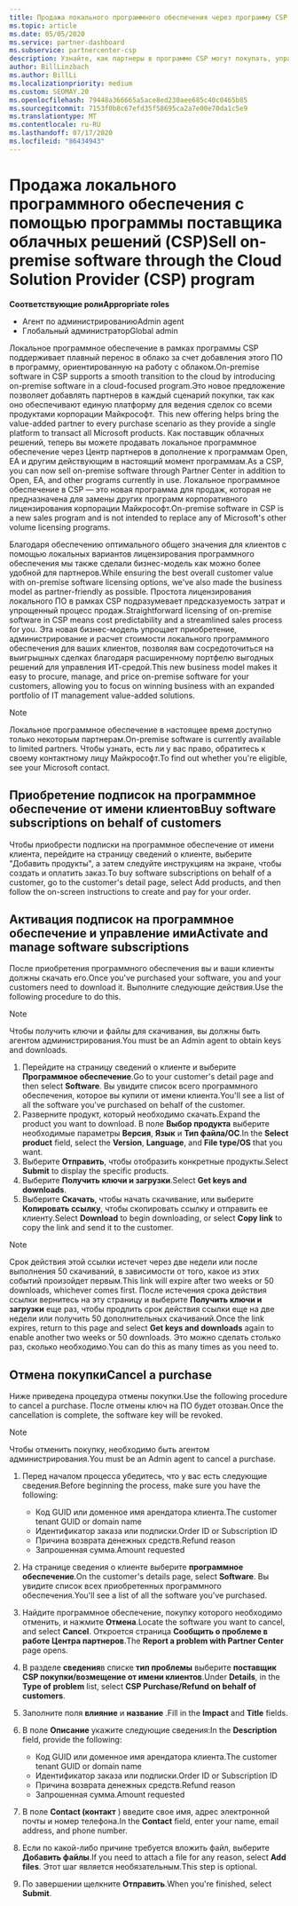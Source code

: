 ```yaml
---
title: Продажа локального программного обеспечения через программу CSP
ms.topic: article
ms.date: 05/05/2020
ms.service: partner-dashboard
ms.subservice: partnercenter-csp
description: Узнайте, как партнеры в программе CSP могут покупать, управлять, продавать и отменять локальные подписки на программное обеспечение от имени клиентов в центре партнеров.
author: BillLinzbach
ms.author: BillLi
ms.localizationpriority: medium
ms.custom: SEOMAY.20
ms.openlocfilehash: 79448a366665a5ace8ed230aee685c40c0465b85
ms.sourcegitcommit: 7153f0b8c67efd35f58695ca2a7e00e70da1c5e9
ms.translationtype: MT
ms.contentlocale: ru-RU
ms.lasthandoff: 07/17/2020
ms.locfileid: "86434943"
---
```

# <a name="sell-on-premise-software-through-the-cloud-solution-provider-csp-program"></a><span data-ttu-id="9293d-103">Продажа локального программного обеспечения с помощью программы поставщика облачных решений (CSP)</span><span class="sxs-lookup"><span data-stu-id="9293d-103">Sell on-premise software through the Cloud Solution Provider (CSP) program</span></span>

<span data-ttu-id="9293d-104">**Соответствующие роли**</span><span class="sxs-lookup"><span data-stu-id="9293d-104">**Appropriate roles**</span></span>

- <span data-ttu-id="9293d-105">Агент по администрированию</span><span class="sxs-lookup"><span data-stu-id="9293d-105">Admin agent</span></span>
- <span data-ttu-id="9293d-106">Глобальный администратор</span><span class="sxs-lookup"><span data-stu-id="9293d-106">Global admin</span></span>

<span data-ttu-id="9293d-107">Локальное программное обеспечение в рамках программы CSP поддерживает плавный перенос в облако за счет добавления этого ПО в программу, ориентированную на работу с облаком.</span><span class="sxs-lookup"><span data-stu-id="9293d-107">On-premise software in CSP supports a smooth transition to the cloud by introducing on-premise software in a cloud-focused program.</span></span><span data-ttu-id="9293d-108">Это новое предложение позволяет добавлять партнеров в каждый сценарий покупки, так как оно обеспечивают единую платформу для ведения сделок со всеми продуктами корпорации Майкрософт.</span><span class="sxs-lookup"><span data-stu-id="9293d-108">  This new offering helps bring the value-added partner to every purchase scenario as they provide a single platform to transact all Microsoft products.</span></span> <span data-ttu-id="9293d-109">Как поставщик облачных решений, теперь вы можете продавать локальное программное обеспечение через Центр партнеров в дополнение к программам Open, EA и другим действующим в настоящий момент программам.</span><span class="sxs-lookup"><span data-stu-id="9293d-109">As a CSP, you can now sell on-premise software through Partner Center in addition to Open, EA, and other programs currently in use.</span></span> <span data-ttu-id="9293d-110">Локальное программное обеспечение в CSP — это новая программа для продаж, которая не предназначена для замены других программ корпоративного лицензирования корпорации Майкрософт.</span><span class="sxs-lookup"><span data-stu-id="9293d-110">On-premise software in CSP is a new sales program and is not intended to replace any of Microsoft's other volume licensing programs.</span></span> 
 
<span data-ttu-id="9293d-111">Благодаря обеспечению оптимального общего значения для клиентов с помощью локальных вариантов лицензирования программного обеспечения мы также сделали бизнес-модель как можно более удобной для партнеров.</span><span class="sxs-lookup"><span data-stu-id="9293d-111">While ensuring the best overall customer value with on-premise software licensing options, we've also made the business model as partner-friendly as possible.</span></span> <span data-ttu-id="9293d-112">Простота лицензирования локального ПО в рамках CSP подразумевает предсказуемость затрат и упрощенный процесс продаж.</span><span class="sxs-lookup"><span data-stu-id="9293d-112">Straightforward licensing of on-premise software in CSP means cost predictability and a streamlined sales process for you.</span></span> <span data-ttu-id="9293d-113">Эта новая бизнес-модель упрощает приобретение, администрирование и расчет стоимости локального программного обеспечения для ваших клиентов, позволяя вам сосредоточиться на выигрышных сделках благодаря расширенному портфелю выгодных решений для управления ИТ-средой.</span><span class="sxs-lookup"><span data-stu-id="9293d-113">This new business model makes it easy to procure, manage, and price on-premise software for your customers, allowing you to focus on winning business with an expanded portfolio of IT management value-added solutions.</span></span> 

>[!NOTE]
><span data-ttu-id="9293d-114">Локальное программное обеспечение в настоящее время доступно только некоторым партнерам.</span><span class="sxs-lookup"><span data-stu-id="9293d-114">On-premise software is currently available to limited partners.</span></span> <span data-ttu-id="9293d-115">Чтобы узнать, есть ли у вас право, обратитесь к своему контактному лицу Майкрософт.</span><span class="sxs-lookup"><span data-stu-id="9293d-115">To find out whether you're eligible, see your Microsoft contact.</span></span> 


## <a name="buy-software-subscriptions-on-behalf-of-customers"></a><span data-ttu-id="9293d-116">Приобретение подписок на программное обеспечение от имени клиентов</span><span class="sxs-lookup"><span data-stu-id="9293d-116">Buy software subscriptions on behalf of customers</span></span>

<span data-ttu-id="9293d-117">Чтобы приобрести подписки на программное обеспечение от имени клиента, перейдите на страницу сведений о клиенте, выберите "Добавить продукты", а затем следуйте инструкциям на экране, чтобы создать и оплатить заказ.</span><span class="sxs-lookup"><span data-stu-id="9293d-117">To buy software subscriptions on behalf of a customer, go to the customer's detail page, select Add products, and then follow the on-screen instructions to create and pay for your order.</span></span>

## <a name="activate-and-manage-software-subscriptions"></a><span data-ttu-id="9293d-118">Активация подписок на программное обеспечение и управление ими</span><span class="sxs-lookup"><span data-stu-id="9293d-118">Activate and manage software subscriptions</span></span>

<span data-ttu-id="9293d-119">После приобретения программного обеспечения вы и ваши клиенты должны скачать его.</span><span class="sxs-lookup"><span data-stu-id="9293d-119">Once you've purchased your software, you and your customers need to download it.</span></span> <span data-ttu-id="9293d-120">Выполните следующие действия.</span><span class="sxs-lookup"><span data-stu-id="9293d-120">Use the following procedure to do this.</span></span> 

>[!NOTE]
><span data-ttu-id="9293d-121">Чтобы получить ключи и файлы для скачивания, вы должны быть агентом администрирования.</span><span class="sxs-lookup"><span data-stu-id="9293d-121">You must be an Admin agent to obtain keys and downloads.</span></span> 

1. <span data-ttu-id="9293d-122">Перейдите на страницу сведений о клиенте и выберите **Программное обеспечение**.</span><span class="sxs-lookup"><span data-stu-id="9293d-122">Go to your customer's detail page and then select **Software**.</span></span> <span data-ttu-id="9293d-123">Вы увидите список всего программного обеспечения, которое вы купили от имени клиента.</span><span class="sxs-lookup"><span data-stu-id="9293d-123">You'll see a list of all the software you've purchased on behalf of the customer.</span></span> 
2.  <span data-ttu-id="9293d-124">Разверните продукт, который необходимо скачать.</span><span class="sxs-lookup"><span data-stu-id="9293d-124">Expand the product you want to download.</span></span> <span data-ttu-id="9293d-125">В поле **Выбор продукта** выберите необходимые параметры **Версия**, **Язык** и **Тип файла/ОС**.</span><span class="sxs-lookup"><span data-stu-id="9293d-125">In the **Select product** field, select the **Version**, **Language**, and **File type/OS** that you want.</span></span> 
3.  <span data-ttu-id="9293d-126">Выберите **Отправить**, чтобы отобразить конкретные продукты.</span><span class="sxs-lookup"><span data-stu-id="9293d-126">Select **Submit** to display the specific products.</span></span> 
4.  <span data-ttu-id="9293d-127">Выберите **Получить ключи и загрузки**.</span><span class="sxs-lookup"><span data-stu-id="9293d-127">Select **Get keys and downloads**.</span></span> 
5.  <span data-ttu-id="9293d-128">Выберите **Скачать**, чтобы начать скачивание, или выберите **Копировать ссылку**, чтобы скопировать ссылку и отправить ее клиенту.</span><span class="sxs-lookup"><span data-stu-id="9293d-128">Select **Download** to begin downloading, or select **Copy link** to copy the link and send it to the customer.</span></span> 

>[!NOTE]
><span data-ttu-id="9293d-129">Срок действия этой ссылки истечет через две недели или после выполнения 50 скачиваний, в зависимости от того, какое из этих событий произойдет первым.</span><span class="sxs-lookup"><span data-stu-id="9293d-129">This link will expire after two weeks or 50 downloads, whichever comes first.</span></span> <span data-ttu-id="9293d-130">После истечения срока действия ссылки вернитесь на эту страницу и выберите **Получить ключи и загрузки** еще раз, чтобы продлить срок действия ссылки еще на две недели или получить 50 дополнительных скачиваний.</span><span class="sxs-lookup"><span data-stu-id="9293d-130">Once the link expires, return to this page and select **Get keys and downloads** again to enable another two weeks or 50 downloads.</span></span> <span data-ttu-id="9293d-131">Это можно сделать столько раз, сколько необходимо.</span><span class="sxs-lookup"><span data-stu-id="9293d-131">You can do this as many times as you need to.</span></span> 


## <a name="cancel-a-purchase"></a><span data-ttu-id="9293d-132">Отмена покупки</span><span class="sxs-lookup"><span data-stu-id="9293d-132">Cancel a purchase</span></span>

<span data-ttu-id="9293d-133">Ниже приведена процедура отмены покупки.</span><span class="sxs-lookup"><span data-stu-id="9293d-133">Use the following procedure to cancel a purchase.</span></span> <span data-ttu-id="9293d-134">После отмены ключ на ПО будет отозван.</span><span class="sxs-lookup"><span data-stu-id="9293d-134">Once the cancellation is complete, the software key will be revoked.</span></span> 

>[!NOTE]
><span data-ttu-id="9293d-135">Чтобы отменить покупку, необходимо быть агентом администрирования.</span><span class="sxs-lookup"><span data-stu-id="9293d-135">You must be an Admin agent to cancel a purchase.</span></span> 

1.  <span data-ttu-id="9293d-136">Перед началом процесса убедитесь, что у вас есть следующие сведения.</span><span class="sxs-lookup"><span data-stu-id="9293d-136">Before beginning the process, make sure you have the following:</span></span> 
    - <span data-ttu-id="9293d-137">Код GUID или доменное имя арендатора клиента.</span><span class="sxs-lookup"><span data-stu-id="9293d-137">The customer tenant GUID or domain name</span></span>
    - <span data-ttu-id="9293d-138">Идентификатор заказа или подписки.</span><span class="sxs-lookup"><span data-stu-id="9293d-138">Order ID or Subscription ID</span></span>
    - <span data-ttu-id="9293d-139">Причина возврата денежных средств.</span><span class="sxs-lookup"><span data-stu-id="9293d-139">Refund reason</span></span>
    - <span data-ttu-id="9293d-140">Запрошенная сумма.</span><span class="sxs-lookup"><span data-stu-id="9293d-140">Amount requested</span></span>

2.  <span data-ttu-id="9293d-141">На странице сведения о клиенте выберите **программное обеспечение**.</span><span class="sxs-lookup"><span data-stu-id="9293d-141">On the customer's details page, select **Software**.</span></span> <span data-ttu-id="9293d-142">Вы увидите список всех приобретенных программного обеспечения.</span><span class="sxs-lookup"><span data-stu-id="9293d-142">You'll see a list of all the software you've purchased.</span></span> 

3.  <span data-ttu-id="9293d-143">Найдите программное обеспечение, покупку которого необходимо отменить, и нажмите **Отмена**.</span><span class="sxs-lookup"><span data-stu-id="9293d-143">Locate the software you want to cancel, and select **Cancel**.</span></span> <span data-ttu-id="9293d-144">Откроется страница **Сообщить о проблеме в работе Центра партнеров**.</span><span class="sxs-lookup"><span data-stu-id="9293d-144">The **Report a problem with Partner Center** page opens.</span></span> 

4.  <span data-ttu-id="9293d-145">В разделе **сведения**в списке **тип проблемы** выберите **поставщик CSP покупки/возмещение от имени клиентов**.</span><span class="sxs-lookup"><span data-stu-id="9293d-145">Under **Details**, in the **Type of problem** list, select **CSP Purchase/Refund on behalf of customers**.</span></span>

5.  <span data-ttu-id="9293d-146">Заполните поля **влияние** и **название** .</span><span class="sxs-lookup"><span data-stu-id="9293d-146">Fill in the **Impact** and **Title** fields.</span></span> 

6.  <span data-ttu-id="9293d-147">В поле **Описание** укажите следующие сведения:</span><span class="sxs-lookup"><span data-stu-id="9293d-147">In the **Description** field, provide the following:</span></span> 
    -   <span data-ttu-id="9293d-148">Код GUID или доменное имя арендатора клиента.</span><span class="sxs-lookup"><span data-stu-id="9293d-148">The customer tenant GUID or domain name</span></span>
    -   <span data-ttu-id="9293d-149">Идентификатор заказа или подписки.</span><span class="sxs-lookup"><span data-stu-id="9293d-149">Order ID or Subscription ID</span></span>
    -   <span data-ttu-id="9293d-150">Причина возврата денежных средств.</span><span class="sxs-lookup"><span data-stu-id="9293d-150">Refund reason</span></span>
    -   <span data-ttu-id="9293d-151">Запрошенная сумма.</span><span class="sxs-lookup"><span data-stu-id="9293d-151">Amount requested</span></span>

7.  <span data-ttu-id="9293d-152">В поле **Contact (контакт** ) введите свое имя, адрес электронной почты и номер телефона.</span><span class="sxs-lookup"><span data-stu-id="9293d-152">In the **Contact** field, enter your name, email address, and phone number.</span></span> 

8.  <span data-ttu-id="9293d-153">Если по какой-либо причине требуется вложить файл, выберите **Добавить файлы**.</span><span class="sxs-lookup"><span data-stu-id="9293d-153">If you need to attach a file for any reason, select **Add files**.</span></span> <span data-ttu-id="9293d-154">Этот шаг является необязательным.</span><span class="sxs-lookup"><span data-stu-id="9293d-154">This step is optional.</span></span> 

9.  <span data-ttu-id="9293d-155">По завершении щелкните **Отправить**.</span><span class="sxs-lookup"><span data-stu-id="9293d-155">When you're finished, select **Submit**.</span></span>